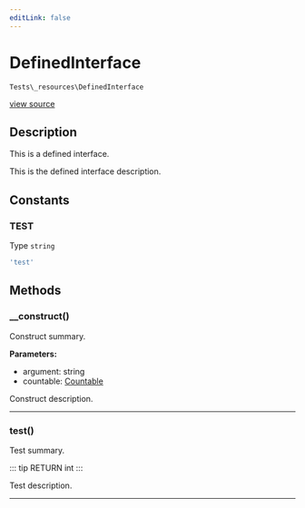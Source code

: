 ```yaml
---
editLink: false
---
```


# DefinedInterface

`Tests\_resources\DefinedInterface`

[view source](./)

## Description

This is a defined interface.

This is the defined interface description.

## Constants

### TEST

Type `string`

```php
'test'
```

## Methods

### __construct()

Construct summary.

**Parameters:**

- argument: string
- countable: [Countable](https://www.php.net/manual/class.countable)

Construct description.

---

### test()

Test summary.

::: tip RETURN
int
:::

Test description.

---
